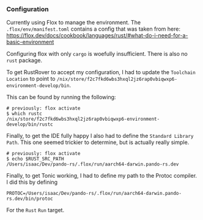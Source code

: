 
### Configuration

Currently using Flox to manage the environment. The `.flox/env/manifest.toml` contains a config that was taken from here: https://flox.dev/docs/cookbook/languages/rust/#what-do-i-need-for-a-basic-environment

Configuring flox with only `cargo` is woefully insufficient. There is also no `rust` package.

To get RustRover to accept my configuration, I had to update the `Toolchain Location` to point to `/nix/store/f2c7fkd6wbs3hxql2jz6rap0vbiqwxp6-environment-develop/bin`.

This can be found by running the following:
```shell
# previously: flox activate
$ which rustc
/nix/store/f2c7fkd6wbs3hxql2jz6rap0vbiqwxp6-environment-develop/bin/rustc
```

Finally, to get the IDE fully happy I also had to define the `Standard Library Path`. This one seemed trickier to determine, but is actually really simple.

```shell
# previously: flox activate
$ echo $RUST_SRC_PATH
/Users/isaac/Dev/pando-rs/.flox/run/aarch64-darwin.pando-rs.dev
```

Finally, to get Tonic working, I had to define my path to the Protoc compiler. I did this by defining
```shell
PROTOC=/Users/isaac/Dev/pando-rs/.flox/run/aarch64-darwin.pando-rs.dev/bin/protoc
```

For the `Rust` `Run` target.
